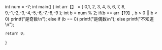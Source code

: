 int num = -7;
int main()
{
	int arr【】 = { 0,1, 2, 3, 4, 5, 6, 7, 8, 9,-1,-2,-3,-4,-5,-6,-7,-8,-9 };
	int b = num % 2;
	if(b == arr【19】, b > 0 || b < 0)
		printf("是奇数\n");
	else if (b == 0)
		printf("是偶数\n");
	else
		printf("不知道\n");
	
	return 0;
}
